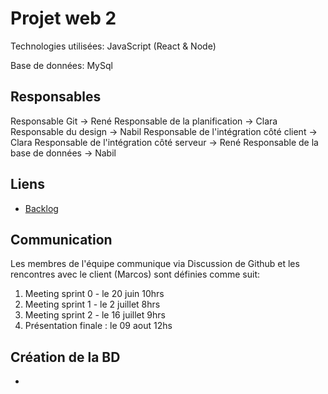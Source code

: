# Projet web 2

Technologies utilisées: JavaScript (React & Node)

Base de données: MySql


## Responsables

 Responsable Git -> René
 Responsable de la planification -> Clara
 Responsable du design -> Nabil
 Responsable de l'intégration côté client -> Clara
 Responsable de l'intégration côté serveur -> René
 Responsable de la base de données -> Nabil


 ## Liens

 - [Backlog](https://docs.google.com/spreadsheets/d/1sYJNUpcInXHTK_KAUwymFfKo4TPzay-VUz6b_OwGOQk/edit?gid=0#gid=0)

## Communication

Les membres de l'équipe communique via Discussion de Github et les rencontres avec le client (Marcos) sont définies comme suit:
1. Meeting sprint 0 - le 20 juin 10hrs
2. Meeting sprint 1 - le 2 juillet 8hrs
3. Meeting sprint 2 - le 16 juillet 9hrs
4. Présentation finale : le 09 aout 12hs


## Création de la BD

- 

